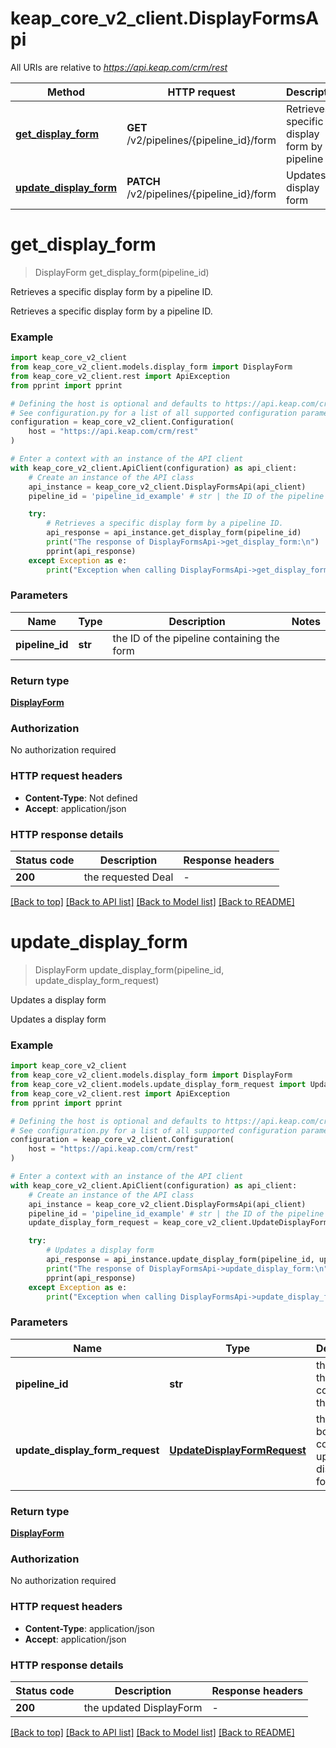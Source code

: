 # keap_core_v2_client.DisplayFormsApi

All URIs are relative to *https://api.keap.com/crm/rest*

Method | HTTP request | Description
------------- | ------------- | -------------
[**get_display_form**](DisplayFormsApi.md#get_display_form) | **GET** /v2/pipelines/{pipeline_id}/form | Retrieves a specific display form by a pipeline ID.
[**update_display_form**](DisplayFormsApi.md#update_display_form) | **PATCH** /v2/pipelines/{pipeline_id}/form | Updates a display form


# **get_display_form**
> DisplayForm get_display_form(pipeline_id)

Retrieves a specific display form by a pipeline ID.

Retrieves a specific display form by a pipeline ID.

### Example


```python
import keap_core_v2_client
from keap_core_v2_client.models.display_form import DisplayForm
from keap_core_v2_client.rest import ApiException
from pprint import pprint

# Defining the host is optional and defaults to https://api.keap.com/crm/rest
# See configuration.py for a list of all supported configuration parameters.
configuration = keap_core_v2_client.Configuration(
    host = "https://api.keap.com/crm/rest"
)

# Enter a context with an instance of the API client
with keap_core_v2_client.ApiClient(configuration) as api_client:
    # Create an instance of the API class
    api_instance = keap_core_v2_client.DisplayFormsApi(api_client)
    pipeline_id = 'pipeline_id_example' # str | the ID of the pipeline containing the form

    try:
        # Retrieves a specific display form by a pipeline ID.
        api_response = api_instance.get_display_form(pipeline_id)
        print("The response of DisplayFormsApi->get_display_form:\n")
        pprint(api_response)
    except Exception as e:
        print("Exception when calling DisplayFormsApi->get_display_form: %s\n" % e)
```


### Parameters


Name | Type | Description  | Notes
------------- | ------------- | ------------- | -------------
 **pipeline_id** | **str**| the ID of the pipeline containing the form | 

### Return type

[**DisplayForm**](DisplayForm.md)

### Authorization

No authorization required

### HTTP request headers

 - **Content-Type**: Not defined
 - **Accept**: application/json

### HTTP response details

| Status code | Description | Response headers |
|-------------|-------------|------------------|
**200** | the requested Deal |  -  |

[[Back to top]](#) [[Back to API list]](../README.md#documentation-for-api-endpoints) [[Back to Model list]](../README.md#documentation-for-models) [[Back to README]](../README.md)

# **update_display_form**
> DisplayForm update_display_form(pipeline_id, update_display_form_request)

Updates a display form

Updates a display form

### Example


```python
import keap_core_v2_client
from keap_core_v2_client.models.display_form import DisplayForm
from keap_core_v2_client.models.update_display_form_request import UpdateDisplayFormRequest
from keap_core_v2_client.rest import ApiException
from pprint import pprint

# Defining the host is optional and defaults to https://api.keap.com/crm/rest
# See configuration.py for a list of all supported configuration parameters.
configuration = keap_core_v2_client.Configuration(
    host = "https://api.keap.com/crm/rest"
)

# Enter a context with an instance of the API client
with keap_core_v2_client.ApiClient(configuration) as api_client:
    # Create an instance of the API class
    api_instance = keap_core_v2_client.DisplayFormsApi(api_client)
    pipeline_id = 'pipeline_id_example' # str | the ID of the pipeline containing the form
    update_display_form_request = keap_core_v2_client.UpdateDisplayFormRequest() # UpdateDisplayFormRequest | the request body containing updated display form details

    try:
        # Updates a display form
        api_response = api_instance.update_display_form(pipeline_id, update_display_form_request)
        print("The response of DisplayFormsApi->update_display_form:\n")
        pprint(api_response)
    except Exception as e:
        print("Exception when calling DisplayFormsApi->update_display_form: %s\n" % e)
```


### Parameters


Name | Type | Description  | Notes
------------- | ------------- | ------------- | -------------
 **pipeline_id** | **str**| the ID of the pipeline containing the form | 
 **update_display_form_request** | [**UpdateDisplayFormRequest**](UpdateDisplayFormRequest.md)| the request body containing updated display form details | 

### Return type

[**DisplayForm**](DisplayForm.md)

### Authorization

No authorization required

### HTTP request headers

 - **Content-Type**: application/json
 - **Accept**: application/json

### HTTP response details

| Status code | Description | Response headers |
|-------------|-------------|------------------|
**200** | the updated DisplayForm |  -  |

[[Back to top]](#) [[Back to API list]](../README.md#documentation-for-api-endpoints) [[Back to Model list]](../README.md#documentation-for-models) [[Back to README]](../README.md)

